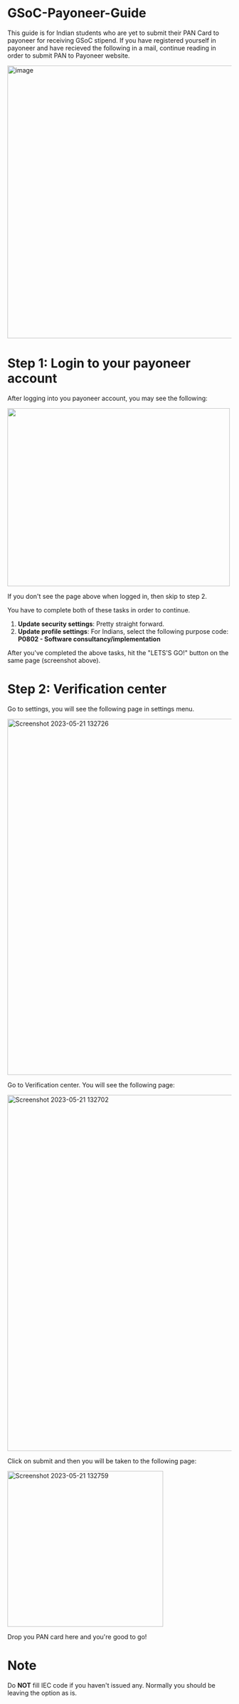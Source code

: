 # GSoC-Payoneer-Guide

This guide is for Indian students who are yet to submit their PAN Card to payoneer for receiving GSoC stipend.
If you have registered yourself in payoneer and have recieved the following in a mail, continue reading in order to submit PAN to Payoneer website.


<img width="613" alt="image" src="https://github.com/07jasjeet/GSoC-Payoneer-Guide/assets/98077881/8c665de7-5019-4a9a-9080-a7996a30a906">


# Step 1: Login to your payoneer account

After logging into you payoneer account, you may see the following:


<img src="https://github.com/07jasjeet/GSoC-Payoneer-Guide/assets/98077881/f81c8849-24fe-4e25-a5ad-bf947c325bb7" width="500" height="400">


If you don't see the page above when logged in, then skip to step 2.

You have to complete both of these tasks in order to continue.
1) **Update security settings**: Pretty straight forward.
2) **Update profile settings**: For Indians, select the following purpose code: **P0802 - Software consultancy/implementation**

After you've completed the above tasks, hit the "LETS'S GO!" button on the same page (screenshot above).

# Step 2: Verification center

Go to settings, you will see the following page in settings menu.


<img width="800" alt="Screenshot 2023-05-21 132726" src="https://github.com/07jasjeet/GSoC-Payoneer-Guide/assets/98077881/570c94e9-1677-4485-bc79-9683b5e155f8">


Go to Verification center.
You will see the following page:


<img width="800" alt="Screenshot 2023-05-21 132702" src="https://github.com/07jasjeet/GSoC-Payoneer-Guide/assets/98077881/a5bfa8d4-3530-413e-81d2-4780c6dc93c4">


Click on submit and then you will be taken to the following page:


<img width="350" alt="Screenshot 2023-05-21 132759" src="https://github.com/07jasjeet/GSoC-Payoneer-Guide/assets/98077881/04000bfe-6ef8-41eb-9e0f-803031c83742">


Drop you PAN card here and you're good to go!

# Note

Do **NOT** fill IEC code if you haven't issued any. Normally you should be leaving the option as is.
